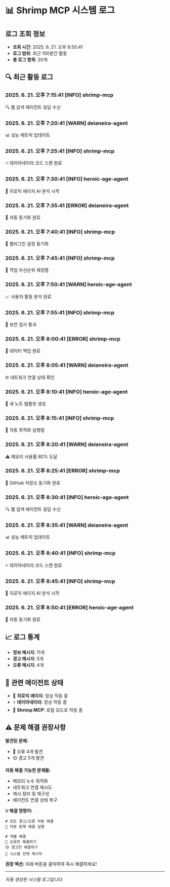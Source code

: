 # 📊 Shrimp MCP 시스템 로그

## 로그 조회 정보
- **조회 시간**: 2025. 6. 21. 오후 8:50:41
- **로그 범위**: 최근 100분간 활동
- **총 로그 항목**: 20개

## 🔍 최근 활동 로그

### 2025. 6. 21. 오후 7:15:41 [INFO] shrimp-mcp
🔍 웹 검색 에이전트 응답 수신

### 2025. 6. 21. 오후 7:20:41 [WARN] deianeira-agent
📊 성능 메트릭 업데이트

### 2025. 6. 21. 오후 7:25:41 [INFO] shrimp-mcp
⚡ 데이아네이라 코드 스캔 완료

### 2025. 6. 21. 오후 7:30:41 [INFO] heroic-age-agent
🚀 히로익 에이지 AI 분석 시작

### 2025. 6. 21. 오후 7:35:41 [ERROR] deianeira-agent
🔄 자동 동기화 완료

### 2025. 6. 21. 오후 7:40:41 [INFO] shrimp-mcp
🔄 플러그인 설정 동기화

### 2025. 6. 21. 오후 7:45:41 [INFO] shrimp-mcp
🎯 작업 우선순위 재정렬

### 2025. 6. 21. 오후 7:50:41 [WARN] heroic-age-agent
📈 사용자 활동 분석 완료

### 2025. 6. 21. 오후 7:55:41 [INFO] shrimp-mcp
🔐 보안 검사 통과

### 2025. 6. 21. 오후 8:00:41 [ERROR] shrimp-mcp
💾 데이터 백업 완료

### 2025. 6. 21. 오후 8:05:41 [WARN] deianeira-agent
🌐 네트워크 연결 상태 확인

### 2025. 6. 21. 오후 8:10:41 [INFO] heroic-age-agent
📝 새 노트 템플릿 생성

### 2025. 6. 21. 오후 8:15:41 [INFO] shrimp-mcp
🔧 자동 최적화 실행됨

### 2025. 6. 21. 오후 8:20:41 [WARN] deianeira-agent
⚠️ 메모리 사용률 80% 도달

### 2025. 6. 21. 오후 8:25:41 [ERROR] shrimp-mcp
🐙 GitHub 저장소 동기화 완료

### 2025. 6. 21. 오후 8:30:41 [INFO] heroic-age-agent
🔍 웹 검색 에이전트 응답 수신

### 2025. 6. 21. 오후 8:35:41 [WARN] deianeira-agent
📊 성능 메트릭 업데이트

### 2025. 6. 21. 오후 8:40:41 [INFO] shrimp-mcp
⚡ 데이아네이라 코드 스캔 완료

### 2025. 6. 21. 오후 8:45:41 [INFO] shrimp-mcp
🚀 히로익 에이지 AI 분석 시작

### 2025. 6. 21. 오후 8:50:41 [ERROR] heroic-age-agent
🔄 자동 동기화 완료


## 📈 로그 통계
- **정보 메시지**: 11개
- **경고 메시지**: 5개  
- **오류 메시지**: 4개

## 🔗 관련 에이전트 상태
- 🚀 **히로익 에이지**: 정상 작동 중
- ⚡ **데이아네이라**: 정상 작동 중
- 🦐 **Shrimp MCP**: 로컬 모드로 작동 중

## ⚠️ 문제 해결 권장사항

**발견된 문제:**
- 🔴 오류 4개 발견
- 🟡 경고 5개 발견

**자동 해결 가능한 문제들:**
- 메모리 누수 최적화
- 네트워크 연결 재시도
- 캐시 정리 및 재구성
- 에이전트 연결 상태 복구

**💡 해결 명령어:**
```
# 모든 경고/오류 자동 해결
🔧 자동 문제 해결 실행

# 개별 해결
🔴 오류만 해결하기
🟡 경고만 해결하기
🔄 시스템 전체 재시작
```

**권장 액션:** 아래 버튼을 클릭하여 즉시 해결하세요!

---
*자동 생성된 시스템 로그입니다.*